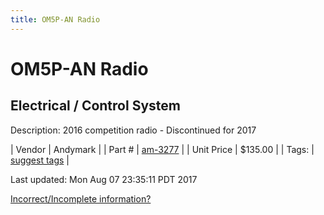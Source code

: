 ```yaml
---
title: OM5P-AN Radio
---
```


# OM5P-AN Radio
## Electrical / Control System
Description: 	2016 competition radio - Discontinued for 2017 

| Vendor | Andymark | 
| Part # | [am-3277](http://www.andymark.com/OM5P-AN-p/am-3277.htm) | 
| Unit Price | $135.00 | 
| Tags: | [suggest tags](https://docs.google.com/forms/d/e/1FAIpQLSeWyY8v3RgOty-MyWmh9U0iivNYN_molChYyS-0U-o-kOAv_g/viewform) | 

Last updated: Mon Aug 07 23:35:11 PDT 2017

 [Incorrect/Incomplete information?](https://docs.google.com/forms/d/e/1FAIpQLSeWyY8v3RgOty-MyWmh9U0iivNYN_molChYyS-0U-o-kOAv_g/viewform)
